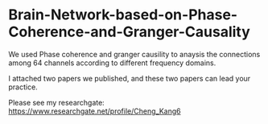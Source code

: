 # Brain-Network-based-on-Phase-Coherence-and-Granger-Causality
We used Phase coherence and granger causility to anaysis the connections among 64 channels according to different frequency domains.

I attached two papers we published, and these two papers can lead your practice.

Please see my researchgate: https://www.researchgate.net/profile/Cheng_Kang6
